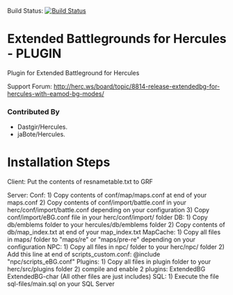 Build Status: [![Build Status](https://travis-ci.org/dastgirp/eBG.svg?branch=master)](https://travis-ci.org/dastgirp/eBG)

# Extended Battlegrounds for Hercules - PLUGIN #

Plugin for Extended Battleground for Hercules

Support Forum: http://herc.ws/board/topic/8814-release-extendedbg-for-hercules-with-eamod-bg-modes/

### Contributed By ###

* Dastgir/Hercules.
* jaBote/Hercules.

# Installation Steps #

Client:
    Put the contents of resnametable.txt to GRF

Server:
    Conf:
        1) Copy contents of conf/map/maps.conf at end of your maps.conf
        2) Copy contents of conf/import/battle.conf in your herc/conf/import/battle.conf depending on your configuration
        3) Copy conf/import/eBG.conf file in your herc/conf/import/ folder
    DB:
        1) Copy db/emblems folder to your hercules/db/emblems folder
        2) Copy contents of db/map_index.txt at end of your map_index.txt
    MapCache:
        1) Copy all files in maps/ folder to "maps/re" or "maps/pre-re" depending on your configuration
    NPC:
        1) Copy all files in npc/ folder to your herc/npc/ folder
        2) Add this line at end of scripts_custom.conf:
            @include "npc/scripts_eBG.conf"
    Plugins:
        1) Copy all files in plugin folder to your herc/src/plugins folder
        2) compile and enable 2 plugins:
            ExtendedBG
            ExtendedBG-char
        (All other files are just includes)
    SQL:
        1) Execute the file sql-files/main.sql on your SQL Server

